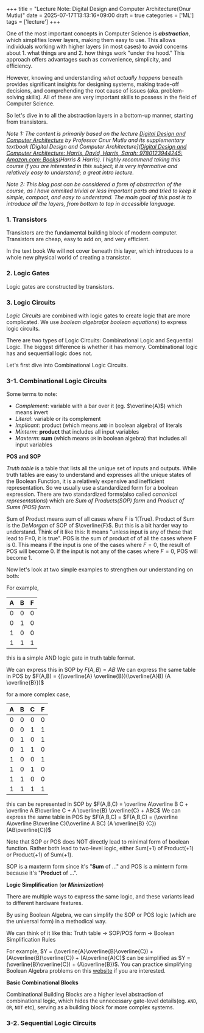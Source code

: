 +++
title = "Lecture Note: Digital Design and Computer Architecture(Onur Mutlu)"
date = 2025-07-17T13:13:16+09:00
draft = true
categories = ['ML']
tags = ['lecture']
+++


One of the most important concepts in Computer Science is **_abstraction_**, which simplifies lower layers, making them easy to use. This allows individuals working with higher layers (in most cases) to avoid concerns about 1. what things are and 2. how things work "under the hood." This approach offers advantages such as convenience, simplicity, and efficiency.

However, knowing and understanding *what actually happens* beneath provides significant insights for designing systems, making trade-off decisions, and comprehending the root cause of issues (aka. problem-solving skills). All of these are very important skills to possess in the field of Computer Science.

So let's dive in to all the abstraction layers in a bottom-up manner, starting from transistors.

_Note 1: The content is primarily based on the lecture [Digital Design and Computer Architecture](https://www.youtube.com/playlist?list=PL5Q2soXY2Zi9Eo29LMgKVcaydS7V1zZW3) by Professor Onur Mutlu and its supplementary textbook [Digital Design and Computer Architecture]([Digital Design and Computer Architecture: Harris, David, Harris, Sarah: 9780123944245: Amazon.com: Books](https://www.amazon.com/Digital-Design-Computer-Architecture-Harris/dp/0123944244)(Harris & Harris). I highly recommend taking this course if you are interested in this subject; it is very informative and relatively easy to understand; a great intro lecture._

_Note 2: This blog post can be considered a form of abstraction of the course, as I have ommited trivial or less important parts and tried to keep it simple, compact, and easy to understand. The main goal of this post is to introduce all the layers, from bottom to top in accessible language._

### 1. Transistors

Transistors are the fundamental building block of modern computer.
Transistors are cheap, easy to add on, and very efficient.

In the text book 
We will not cover beneath this layer, which introduces to a whole new physical world of creating a transistor.

### 2. Logic Gates

Logic gates are constructed by transistors.

### 3. Logic Circuits

_Logic Circuits_ are combined with logic gates to create logic that are more complicated.
We use _boolean algebra_(or _boolean equations_) to express logic circuits.

There are two types of Logic Circuits: Combinational Logic and Sequential Logic. The biggest difference is whether it has memory. Combinational logic has and sequential logic does not.

Let's first dive into Combinational Logic Circuits.

### 3-1. Combinational Logic Circuits

Some terms to note:
- _Complement_: variable with a bar over it (eg. $\overline{A}$) which means invert
- _Literal_: variable or its complement
- _Implicant_: product (which means `AND` in boolean algebra) of literals
- _Minterm_: **product** that includes all input variables
- _Maxterm_: **sum** (which means `OR` in boolean algebra) that includes all input variables

**POS and SOP**

_Truth table_ is a table that lists all the unique set of inputs and outputs. While truth tables are easy to understand and expresses all the unique states of the Boolean Function, it is a relatively expensive and inefficient representation. So we usually use a standardized form for a boolean expression. There are two standardized forms(also called _canonical representations_) which are _Sum of Products(SOP) form_ and _Product of Sums (POS) form_.

Sum of Product means sum of all cases where F is 1(True).
Product of Sum is the _DeMorgan_ of SOP of $\overline{F}$. But this is a bit harder way to understand.
Think of it like this: It means "unless input is any of these that lead to F=0, it is true". POS is the sum of product of of all the cases where F is 0. This means if the input is one of the cases where $F=0$, the result of POS will become 0. If the input is not any of the cases where $F=0$, POS will become 1.


Now let's look at two simple examples to strengthen our understanding on both:

For example,

|  A  |  B  |  F  |
| :-: | :-: | :-: |
|  0  |  0  |  0  |
|  0  |  1  |  0  |
|  1  |  0  |  0  |
|  1  |  1  |  1  |
this is a simple AND logic gate in truth table format.

We can express this in SOP by $F(A, B) = AB$
We can express the same table in POS by $F(A,B) = {(\overline{A} \overline{B})(\overline{A}B) (A \overline{B}})$ 

for a more complex case,

|  A  |  B  |  C  |  F  |
| :-: | :-: | :-: | :-: |
|  0  |  0  |  0  |  0  |
|  0  |  0  |  1  |  1  |
|  0  |  1  |  0  |  1  |
|  0  |  1  |  1  |  0  |
|  1  |  0  |  0  |  1  |
|  1  |  0  |  1  |  0  |
|  1  |  1  |  0  |  0  |
|  1  |  1  |  1  |  1  |

this can be represented in SOP by $F(A,B,C) = \overline A\overline B C + \overline A B\overline C + A \overline{B} \overline{C} + ABC$
We can express the same table in POS by $F(A,B,C) = $F(A,B,C) = (\overline A\overline B\overline C)(\overline A BC) (A \overline{B} {C}) (AB\overline{C})$


Note that SOP or POS does NOT directly lead to minimal form of boolean function. Rather both lead to two-level logic, either Sum(+1) of Product(+1) or Product(+1) of Sum(+1).

SOP is a maxterm form since it's "**Sum** of ..." and POS is a minterm form because it's "**Product** of ...".

**Logic Simplification** (**or _Minimization_**)

There are multiple ways to express the same logic, and these variants lead to different hardware features.

By using Boolean Algebra, we can simplify the SOP or POS logic (which are the universal form) in a methodical way.

We can think of it like this: Truth table -> SOP/POS form -> Boolean Simplification Rules

For example, $Y = (\overline{A}\overline{B}\overline{C}) + (A\overline{B}\overline{C}) + (A\overline{A}C)$ can be simplified as $Y = (\overline{B}\overline{C}) + (A\overline{B})$.
You can practice simplifying Boolean Algebra problems on this [website](https://www.boolean-algebra.com/) if you are interested.


**Basic Combinational Blocks**

Combinational Building Blocks are a higher level abstraction of combinational logic, which hides the unnecessary gate-level details(eg. `AND`, `OR`, `NOT` etc), serving as a building block for more complex systems.


### 3-2. Sequential Logic Circuits

